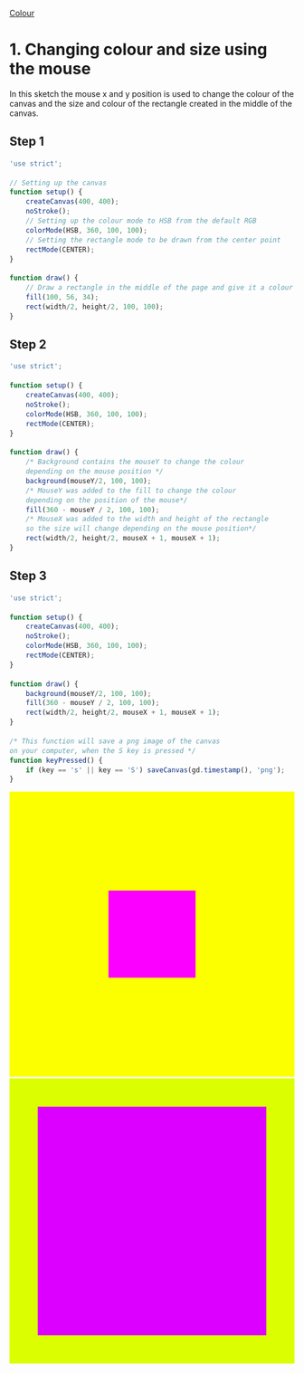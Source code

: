 [Colour](../)

# 1. Changing colour and size using the mouse

In this sketch the mouse x and y position is used to change the colour of the canvas and the size and colour of the rectangle created in the middle of the canvas.

## Step 1

```js
'use strict';

// Setting up the canvas
function setup() {
    createCanvas(400, 400);
    noStroke();
    // Setting up the colour mode to HSB from the default RGB
    colorMode(HSB, 360, 100, 100);
    // Setting the rectangle mode to be drawn from the center point
    rectMode(CENTER);
}

function draw() {
    // Draw a rectangle in the middle of the page and give it a colour
    fill(100, 56, 34);
    rect(width/2, height/2, 100, 100);
}
```

## Step 2

```js
'use strict';

function setup() {
    createCanvas(400, 400);
    noStroke();
    colorMode(HSB, 360, 100, 100);
    rectMode(CENTER);
}

function draw() {
    /* Background contains the mouseY to change the colour 
    depending on the mouse position */
    background(mouseY/2, 100, 100);
    /* MouseY was added to the fill to change the colour
    depending on the position of the mouse*/
    fill(360 - mouseY / 2, 100, 100);
    /* MouseX was added to the width and height of the rectangle
    so the size will change depending on the mouse position*/ 
    rect(width/2, height/2, mouseX + 1, mouseX + 1);
}
```

## Step 3

```js
'use strict';

function setup() {
    createCanvas(400, 400);
    noStroke();
    colorMode(HSB, 360, 100, 100);
    rectMode(CENTER);
}

function draw() {
    background(mouseY/2, 100, 100);
    fill(360 - mouseY / 2, 100, 100);
    rect(width/2, height/2, mouseX + 1, mouseX + 1);
}

/* This function will save a png image of the canvas 
on your computer, when the S key is pressed */
function keyPressed() {
    if (key == 's' || key == 'S') saveCanvas(gd.timestamp(), 'png');
}
```

![Colour Change 1](../images/colour_01a.png?raw=true "Colour changes")
![Colour Change 2](../images/colour_01b.png?raw=true "Colour changes")
